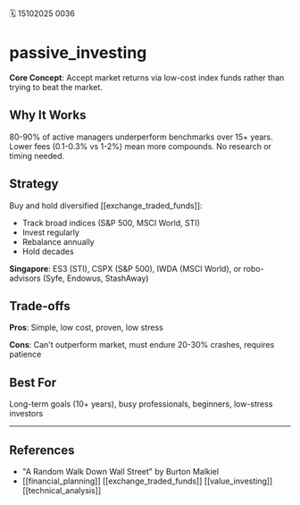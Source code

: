 🗓️ 15102025 0036

# passive_investing

**Core Concept**: Accept market returns via low-cost index funds rather than trying to beat the market.

## Why It Works

80-90% of active managers underperform benchmarks over 15+ years. Lower fees (0.1-0.3% vs 1-2%) mean more compounds. No research or timing needed.

## Strategy

Buy and hold diversified [[exchange_traded_funds]]:
- Track broad indices (S&P 500, MSCI World, STI)
- Invest regularly 
- Rebalance annually
- Hold decades

**Singapore**: ES3 (STI), CSPX (S&P 500), IWDA (MSCI World), or robo-advisors (Syfe, Endowus, StashAway)

## Trade-offs

**Pros**: Simple, low cost, proven, low stress

**Cons**: Can't outperform market, must endure 20-30% crashes, requires patience

## Best For

Long-term goals (10+ years), busy professionals, beginners, low-stress investors

---
## References
- "A Random Walk Down Wall Street" by Burton Malkiel
- [[financial_planning]] [[exchange_traded_funds]] [[value_investing]] [[technical_analysis]]
